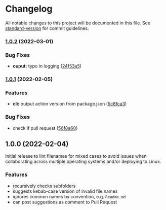 # Changelog

All notable changes to this project will be documented in this file. See [standard-version](https://github.com/conventional-changelog/standard-version) for commit guidelines.

### [1.0.2](https://github.com/julie-ng/lowercase-linter-action/compare/v1.0.1...v1.0.2) (2022-03-01)


### Bug Fixes

* **ouput:** typo in logging ([24f53a5](https://github.com/julie-ng/lowercase-linter-action/commit/24f53a523b918b9aa0f59a24fa9ef3d8f78ded69))

### [1.0.1](https://github.com/julie-ng/lowercase-linter-action/compare/v1.0.0...v1.0.1) (2022-02-05)


### Features

* **cli:** output action version from package.json ([5c8fca3](https://github.com/julie-ng/lowercase-linter-action/commit/5c8fca3b22a63d160e44ec0cc89f1cc2b09f5a1c))


### Bug Fixes

* check if pull request ([56f8a60](https://github.com/julie-ng/lowercase-linter-action/commit/56f8a6062044bb7ab32520875756b3b4827eaaf5))

## 1.0.0 (2022-02-04)

Initial release to lint filenames for mixed cases to avoid issues when collaborating across multiple operating systems and/or deploying to Linux.

### Features

- recursively checks subfolders
- suggests kebab-case version of invalid file names
- ignores common names by convention, e.g. `Readme.md`
- can post suggestions as comment to Pull Request